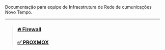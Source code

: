 Documentação para equipe de Infraestrutura de Rede de cumunicações Novo Tempo.

-----------------------------------------------------------------------------


> ### [🔥 Firewall](https://github.com/infraestruturaNT/firewall)
> ### [✅ PROXMOX](https://github.com/infraestruturaNT/firewall)


<!---
- [:white_check_mark: PROXMOX](/home/proxmox)
- [:globe_with_meridians: Switch](/home/switch)
- [:tv: NOC](/home/zabbix)
- [:arrow_up: RPORT](/home/rport)
- [:minidisc: CEPH](/home/ceph)
--->

